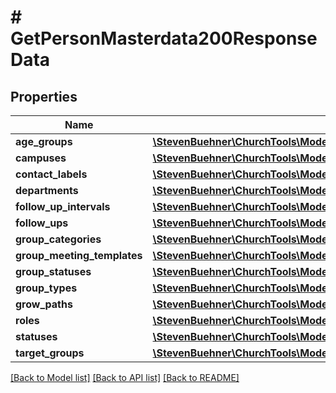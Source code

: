 # # GetPersonMasterdata200ResponseData

## Properties

Name | Type | Description | Notes
------------ | ------------- | ------------- | -------------
**age_groups** | [**\StevenBuehner\ChurchTools\Model\GetPersonMasterdata200ResponseDataAgeGroupsInner[]**](GetPersonMasterdata200ResponseDataAgeGroupsInner.md) |  | [optional]
**campuses** | [**\StevenBuehner\ChurchTools\Model\GetPersonMasterdata200ResponseDataCampusesInner[]**](GetPersonMasterdata200ResponseDataCampusesInner.md) |  | [optional]
**contact_labels** | [**\StevenBuehner\ChurchTools\Model\GetPersonMasterdata200ResponseDataContactLabelsInner[]**](GetPersonMasterdata200ResponseDataContactLabelsInner.md) |  | [optional]
**departments** | [**\StevenBuehner\ChurchTools\Model\GetPersonMasterdata200ResponseDataDepartmentsInner[]**](GetPersonMasterdata200ResponseDataDepartmentsInner.md) |  | [optional]
**follow_up_intervals** | [**\StevenBuehner\ChurchTools\Model\GetPersonMasterdata200ResponseDataFollowUpIntervalsInner[]**](GetPersonMasterdata200ResponseDataFollowUpIntervalsInner.md) |  | [optional]
**follow_ups** | [**\StevenBuehner\ChurchTools\Model\GetPersonMasterdata200ResponseDataFollowUpsInner[]**](GetPersonMasterdata200ResponseDataFollowUpsInner.md) |  | [optional]
**group_categories** | [**\StevenBuehner\ChurchTools\Model\GetPersonMasterdata200ResponseDataGroupCategoriesInner[]**](GetPersonMasterdata200ResponseDataGroupCategoriesInner.md) |  | [optional]
**group_meeting_templates** | [**\StevenBuehner\ChurchTools\Model\GetPersonMasterdata200ResponseDataGroupMeetingTemplatesInner[]**](GetPersonMasterdata200ResponseDataGroupMeetingTemplatesInner.md) |  | [optional]
**group_statuses** | [**\StevenBuehner\ChurchTools\Model\GetPersonMasterdata200ResponseDataGroupStatusesInner[]**](GetPersonMasterdata200ResponseDataGroupStatusesInner.md) |  | [optional]
**group_types** | [**\StevenBuehner\ChurchTools\Model\GetPersonMasterdata200ResponseDataGroupTypesInner[]**](GetPersonMasterdata200ResponseDataGroupTypesInner.md) |  | [optional]
**grow_paths** | [**\StevenBuehner\ChurchTools\Model\GetPersonMasterdata200ResponseDataGrowPathsInner[]**](GetPersonMasterdata200ResponseDataGrowPathsInner.md) |  | [optional]
**roles** | [**\StevenBuehner\ChurchTools\Model\GetPersonMasterdata200ResponseDataRolesInner[]**](GetPersonMasterdata200ResponseDataRolesInner.md) |  | [optional]
**statuses** | [**\StevenBuehner\ChurchTools\Model\GetPersonMasterdata200ResponseDataStatusesInner[]**](GetPersonMasterdata200ResponseDataStatusesInner.md) |  | [optional]
**target_groups** | [**\StevenBuehner\ChurchTools\Model\GetPersonMasterdata200ResponseDataTargetGroupsInner[]**](GetPersonMasterdata200ResponseDataTargetGroupsInner.md) |  | [optional]

[[Back to Model list]](../../README.md#models) [[Back to API list]](../../README.md#endpoints) [[Back to README]](../../README.md)
